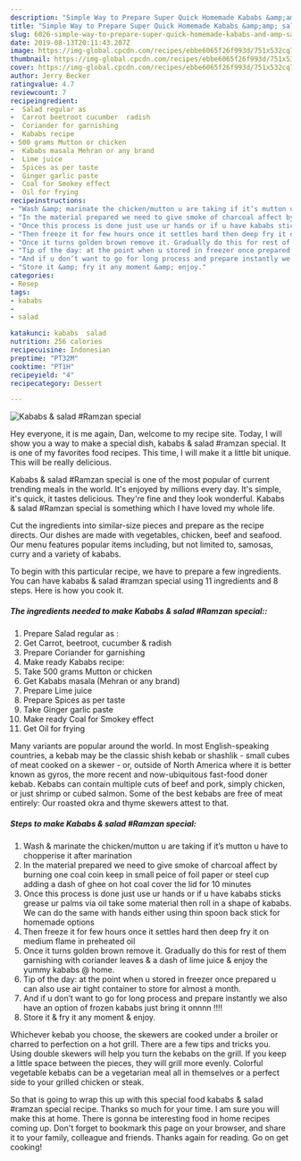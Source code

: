 ```yaml
---
description: "Simple Way to Prepare Super Quick Homemade Kababs &amp;amp; salad #Ramzan special"
title: "Simple Way to Prepare Super Quick Homemade Kababs &amp;amp; salad #Ramzan special"
slug: 6026-simple-way-to-prepare-super-quick-homemade-kababs-and-amp-salad-ramzan-special
date: 2019-08-13T20:11:43.207Z
image: https://img-global.cpcdn.com/recipes/ebbe6065f26f993d/751x532cq70/kababs-salad-ramzan-special-recipe-main-photo.jpg
thumbnail: https://img-global.cpcdn.com/recipes/ebbe6065f26f993d/751x532cq70/kababs-salad-ramzan-special-recipe-main-photo.jpg
cover: https://img-global.cpcdn.com/recipes/ebbe6065f26f993d/751x532cq70/kababs-salad-ramzan-special-recipe-main-photo.jpg
author: Jerry Becker
ratingvalue: 4.7
reviewcount: 7
recipeingredient:
-  Salad regular as 
-  Carrot beetroot cucumber  radish
-  Coriander for garnishing
-  Kababs recipe
- 500 grams Mutton or chicken
-  Kababs masala Mehran or any brand
-  Lime juice
-  Spices as per taste
-  Ginger garlic paste
-  Coal for Smokey effect
-  Oil for frying
recipeinstructions:
- "Wash &amp; marinate the chicken/mutton u are taking if it’s mutton u have to chopperise it after marination"
- "In the material prepared we need to give smoke of charcoal affect by burning one coal coin keep in small peice of foil paper or steel cup adding a dash of ghee on hot coal cover the lid for 10 minutes"
- "Once this process is done just use ur hands or if u have kababs sticks grease ur palms via oil take some material then roll in a shape of kababs. We can do the same with hands either using thin spoon back stick for homemade options"
- "Then freeze it for few hours once it settles hard then deep fry it on medium flame in preheated oil"
- "Once it turns golden brown remove it. Gradually do this for rest of them garnishing with coriander leaves &amp; a dash of lime juice &amp; enjoy the yummy kababs @ home."
- "Tip of the day: at the point when u stored in freezer once prepared u can also use air tight container to store for almost a month."
- "And if u don’t want to go for long process and prepare instantly we also have an option of frozen kababs just bring it onnnn !!!!"
- "Store it &amp; fry it any moment &amp; enjoy."
categories:
- Resep
tags:
- kababs
- 
- salad

katakunci: kababs  salad
nutrition: 256 calories
recipecuisine: Indonesian
preptime: "PT32M"
cooktime: "PT1H"
recipeyield: "4"
recipecategory: Dessert

---
```



![Kababs &amp; salad #Ramzan special](https://img-global.cpcdn.com/recipes/ebbe6065f26f993d/751x532cq70/kababs-salad-ramzan-special-recipe-main-photo.jpg)

Hey everyone, it is me again, Dan, welcome to my recipe site. Today, I will show you a way to make a special dish, kababs &amp; salad #ramzan special. It is one of my favorites food recipes. This time, I will make it a little bit unique. This will be really delicious.

Kababs &amp; salad #Ramzan special is one of the most popular of current trending meals in the world. It's enjoyed by millions every day. It's simple, it's quick, it tastes delicious. They're fine and they look wonderful. Kababs &amp; salad #Ramzan special is something which I have loved my whole life.

Cut the ingredients into similar-size pieces and prepare as the recipe directs. Our dishes are made with vegetables, chicken, beef and seafood. Our menu features popular items including, but not limited to, samosas, curry and a variety of kababs.


To begin with this particular recipe, we have to prepare a few ingredients. You can have kababs &amp; salad #ramzan special using 11 ingredients and 8 steps. Here is how you cook it.

##### The ingredients needed to make Kababs &amp; salad #Ramzan special::

1. Prepare  Salad regular as :
1. Get  Carrot, beetroot, cucumber &amp; radish
1. Prepare  Coriander for garnishing
1. Make ready  Kababs recipe:
1. Take 500 grams Mutton or chicken
1. Get  Kababs masala (Mehran or any brand)
1. Prepare  Lime juice
1. Prepare  Spices as per taste
1. Take  Ginger garlic paste
1. Make ready  Coal for Smokey effect
1. Get  Oil for frying


Many variants are popular around the world. In most English-speaking countries, a kebab may be the classic shish kebab or shashlik - small cubes of meat cooked on a skewer - or, outside of North America where it is better known as gyros, the more recent and now-ubiquitous fast-food doner kebab. Kebabs can contain multiple cuts of beef and pork, simply chicken, or just shrimp or cubed salmon. Some of the best kebabs are free of meat entirely: Our roasted okra and thyme skewers attest to that. 

##### Steps to make Kababs &amp; salad #Ramzan special:

1. Wash &amp; marinate the chicken/mutton u are taking if it’s mutton u have to chopperise it after marination
1. In the material prepared we need to give smoke of charcoal affect by burning one coal coin keep in small peice of foil paper or steel cup adding a dash of ghee on hot coal cover the lid for 10 minutes
1. Once this process is done just use ur hands or if u have kababs sticks grease ur palms via oil take some material then roll in a shape of kababs. We can do the same with hands either using thin spoon back stick for homemade options
1. Then freeze it for few hours once it settles hard then deep fry it on medium flame in preheated oil
1. Once it turns golden brown remove it. Gradually do this for rest of them garnishing with coriander leaves &amp; a dash of lime juice &amp; enjoy the yummy kababs @ home.
1. Tip of the day: at the point when u stored in freezer once prepared u can also use air tight container to store for almost a month.
1. And if u don’t want to go for long process and prepare instantly we also have an option of frozen kababs just bring it onnnn !!!!
1. Store it &amp; fry it any moment &amp; enjoy.


Whichever kebab you choose, the skewers are cooked under a broiler or charred to perfection on a hot grill. There are a few tips and tricks you. Using double skewers will help you turn the kebabs on the grill. If you keep a little space between the pieces, they will grill more evenly. Colorful vegetable kebabs can be a vegetarian meal all in themselves or a perfect side to your grilled chicken or steak. 

So that is going to wrap this up with this special food kababs &amp; salad #ramzan special recipe. Thanks so much for your time. I am sure you will make this at home. There is gonna be interesting food in home recipes coming up. Don't forget to bookmark this page on your browser, and share it to your family, colleague and friends. Thanks again for reading. Go on get cooking!

